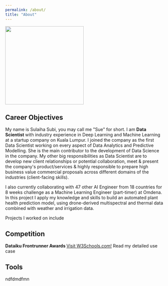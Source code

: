 ```yaml
---
permalink: /about/
title: "About"
---
```

<p> <img src="https://sulaihasubi.github.io/assets/images/dp-600x600.png" width="250" class="align-center"> </p>

Career Objectives
---
My name is Sulaiha Subi, you may call me "Sue" for short. I am <strong> Data Scientist </strong> with industry experience in Deep Learning and Machine Learning at a startup company on Kuala Lumpur. I joined the company as the first Data Scientist working on every aspect of Data Analytics and Predictive Modelling. She is the main contributor to the development of Data Science in the company.
My other big responsibilities as Data Scientist are to develop new client relationships or potential collaboration, meet & present the company's product/services & highly responsible to prepare high business value commercial proposals across different domains of the industries (client-facing skills).

I also currently collaborating with 47 other AI Engineer from 18 countries for 8 weeks challenge as a Machine Learning Engineer (part-timer) at Omdena. In this project I apply my knowledge and skills to build an automated plant health prediction model, using drone-derived multispectral and thermal data combined with weather and irrigation data. 

Projects I worked on include 



Competition
---
<strong>  Dataiku Frontrunner Awards </strong> <a href="https://www.w3schools.com/">Visit W3Schools.com!</a>
Read my detailed use case 


Tools
---

ndfdmdfmn